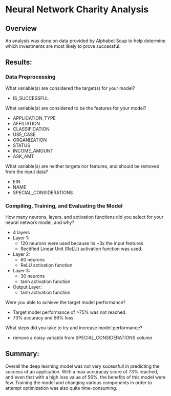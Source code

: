 # Neural Network Charity Analysis

## Overview
An analysis was done on data provided by Alphabet Soup to help determine which investments are most likely to prove successful.

## Results: 
### Data Preprocessing

What variable(s) are considered the target(s) for your model?

* IS_SUCCESSFUL

What variable(s) are considered to be the features for your model?

* APPLICATION_TYPE
* AFFILIATION
* CLASSIFICATION
* USE_CASE
* ORGANIZATION
* STATUS
* INCOME_AMOUNT
* ASK_AMT

What variable(s) are neither targets nor features, and should be removed from the input data?

* EIN
* NAME
* SPECIAL_CONSIDERATIONS


### Compiling, Training, and Evaluating the Model

How many neurons, layers, and activation functions did you select for your neural network model, and why?

* 4 layers
* Layer 1:
    - 120 neurons were used because its ~3x the input features
    - Rectified Linear Unit (ReLU) activation function was used.
* Layer 2:
    - 60 neurons
    - ReLU activation function
* Layer 3:
    - 30 neurons
    - tanh activation function 
* Output Layer:
    - tanh activation function

Were you able to achieve the target model performance?

* Target model performance of >75% was not reached.
* 73% accuracy and 56% loss

What steps did you take to try and increase model performance?

* remove a noisy variable from SPECIAL_CONSIDERATIONS column



## Summary:

Overall the deep learning model was not very sucessfull in predicting the success of an application. With a max accuracay score of 73% reached, and even that with a high loss value of 56%, the benefits of this model were few. Training the model and changing various components in order to attempt optimization was also quite time-consuming.
